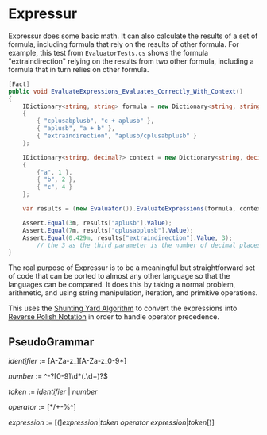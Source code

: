 # Expressur

Expressur does some basic math. It can also calculate the results of a set of formula, including formula that rely on the results of other formula. For example, this test from  `EvaluatorTests.cs` shows the formula "extraindirection" relying on the results from two other formula, including a formula that in turn relies on other formula.

```csharp
[Fact]
public void EvaluateExpressions_Evaluates_Correctly_With_Context()
{
    IDictionary<string, string> formula = new Dictionary<string, string> 
    { 
        { "cplusabplusb", "c + aplusb" }, 
        { "aplusb", "a + b" }, 
        { "extraindirection", "aplusb/cplusabplusb" } 
    };

    IDictionary<string, decimal?> context = new Dictionary<string, decimal?> 
    { 
        {"a", 1 }, 
        { "b", 2 }, 
        { "c", 4 } 
    };

    var results = (new Evaluator()).EvaluateExpressions(formula, context);

    Assert.Equal(3m, results["aplusb"].Value);
    Assert.Equal(7m, results["cplusabplusb"].Value);
    Assert.Equal(0.429m, results["extraindirection"].Value, 3); 
        // the 3 as the third parameter is the number of decimal places to check.
}
```

The real purpose of Expressur is to be a meaningful but straightforward set of code that can be ported to almost any other language so that the languages can be compared. It does this by taking a normal problem, arithmetic, and using string manipulation, iteration, and primitive operations. 

This uses the [Shunting Yard Algorithm](https://en.wikipedia.org/wiki/Shunting-yard_algorithm) to convert the expressions into [Reverse Polish Notation](https://en.wikipedia.org/wiki/Reverse_Polish_notation) in order to handle operator precedence.

## PseudoGrammar

*identifier* := [A-Za-z_][A-Za-z_0-9*]

*number* := ^-?[0-9]\d*(\.\d+)?$

*token* := *identifier* | *number*

*operator* := [*/+-%^]

*expression* := [(]*expression*|*token* *operator* *expression*|*token*[)]





